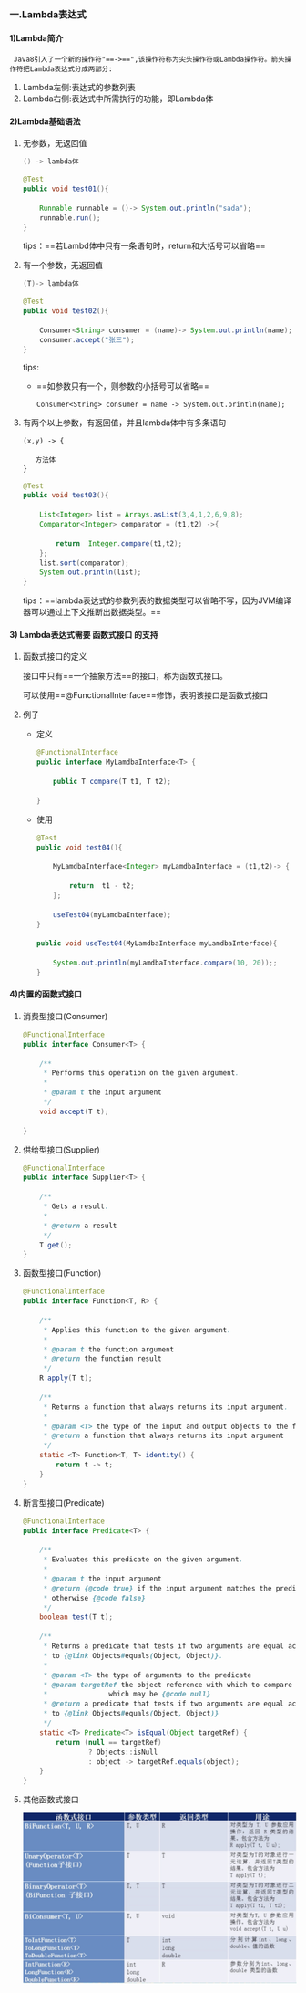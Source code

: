 ### 一.Lambda表达式

#### 1)Lambda简介

	 Java8引入了一个新的操作符"==->==",该操作符称为尖头操作符或Lambda操作符。箭头操作符把Lambda表达式分成两部分:

1. Lambda左侧:表达式的参数列表
2. Lambda右侧:表达式中所需执行的功能，即Lambda体

#### 2)Lambda基础语法

1. 无参数，无返回值

   ```java
   () -> lambda体
   ```

   ```java
   @Test
   public void test01(){
   
       Runnable runnable = ()-> System.out.println("sada");
       runnable.run();
   }
   ```

   tips：==若Lambd体中只有一条语句时，return和大括号可以省略==

2. 有一个参数，无返回值

   ```java
   (T)-> lambda体
   ```

   ```java
   @Test
   public void test02(){
   
       Consumer<String> consumer = (name)-> System.out.println(name);
       consumer.accept("张三");
   }
   ```

   tips:

   - ==如参数只有一个，则参数的小括号可以省略==

     ```
     Consumer<String> consumer = name -> System.out.println(name);
     ```

3. 有两个以上参数，有返回值，并且lambda体中有多条语句

   ```
   (x,y) -> {
       
      方法体
   }
   ```

   ```java
   @Test
   public void test03(){
   
       List<Integer> list = Arrays.asList(3,4,1,2,6,9,8);
       Comparator<Integer> comparator = (t1,t2) ->{
   
           return  Integer.compare(t1,t2);
       };
       list.sort(comparator);
       System.out.println(list);
   }
   ```

   tips：==lambda表达式的参数列表的数据类型可以省略不写，因为JVM编译器可以通过上下文推断出数据类型。==

#### 3) Lambda表达式需要 函数式接口 的支持

1. 函数式接口的定义

   接口中只有==一个抽象方法==的接口，称为函数式接口。

   可以使用==@FunctionalInterface==修饰，表明该接口是函数式接口

2. 例子

   - 定义

     ```java
     @FunctionalInterface
     public interface MyLamdbaInterface<T> {
     
         public T compare(T t1, T t2);
     
     }
     ```

   - 使用

     ```java
     @Test
     public void test04(){
     
         MyLamdbaInterface<Integer> myLamdbaInterface = (t1,t2)-> {
     
             return  t1 - t2;
         };
     
         useTest04(myLamdbaInterface);
     }
     
     public void useTest04(MyLamdbaInterface myLamdbaInterface){
     
         System.out.println(myLamdbaInterface.compare(10, 20));;
     }
     ```

#### 4)内置的函数式接口

1. 消费型接口(Consumer)

   ```java
   @FunctionalInterface
   public interface Consumer<T> {
   
       /**
        * Performs this operation on the given argument.
        *
        * @param t the input argument
        */
       void accept(T t);
   
   }
   ```

2. 供给型接口(Supplier)

   ```java
   @FunctionalInterface
   public interface Supplier<T> {
   
       /**
        * Gets a result.
        *
        * @return a result
        */
       T get();
   }
   ```

3. 函数型接口(Function)

   ```java
   @FunctionalInterface
   public interface Function<T, R> {
   
       /**
        * Applies this function to the given argument.
        *
        * @param t the function argument
        * @return the function result
        */
       R apply(T t);
   
       /**
        * Returns a function that always returns its input argument.
        *
        * @param <T> the type of the input and output objects to the function
        * @return a function that always returns its input argument
        */
       static <T> Function<T, T> identity() {
           return t -> t;
       }
   }
   
   ```

4. 断言型接口(Predicate)

   ```java
   @FunctionalInterface
   public interface Predicate<T> {
   
       /**
        * Evaluates this predicate on the given argument.
        *
        * @param t the input argument
        * @return {@code true} if the input argument matches the predicate,
        * otherwise {@code false}
        */
       boolean test(T t);
   
       /**
        * Returns a predicate that tests if two arguments are equal according
        * to {@link Objects#equals(Object, Object)}.
        *
        * @param <T> the type of arguments to the predicate
        * @param targetRef the object reference with which to compare for equality,
        *               which may be {@code null}
        * @return a predicate that tests if two arguments are equal according
        * to {@link Objects#equals(Object, Object)}
        */
       static <T> Predicate<T> isEqual(Object targetRef) {
           return (null == targetRef)
                   ? Objects::isNull
                   : object -> targetRef.equals(object);
       }
   }
   ```

5. 其他函数式接口

   ![](./image/lambda/function_interface_other.png)